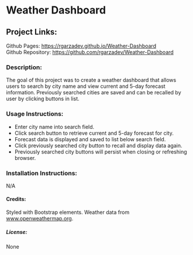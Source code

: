 # Weather Dashboard

## Project Links:

Github Pages: https://rgarzadev.github.io/Weather-Dashboard<br>
Github Repository: https://github.com/rgarzadev/Weather-Dashboard

### Description:

The goal of this project was to create a weather dashboard that allows users to search by city name and view current and 5-day forecast information. Previously searched cities are saved and can be recalled by user by clicking buttons in list.

### Usage Instructions: <br>

* Enter city name into search field.
* Click search button to retrieve current and 5-day forecast for city.
* Forecast data is displayed and saved to list below search field.
* Click previously searched city button to recall and display data again.
* Previously searched city buttons will persist when closing or refreshing browser.

### Installation Instructions:

N/A

#### Credits:

Styled with Bootstrap elements. Weather data from www.openweathermap.org.

##### License:

None

